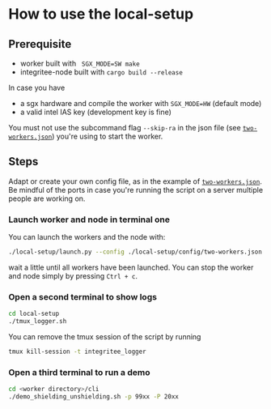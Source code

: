 #  How to use the local-setup

## Prerequisite
- worker built with ` SGX_MODE=SW make`
- integritee-node built with `cargo build --release`

In case you have
- a sgx hardware and compile the worker with `SGX_MODE=HW` (default mode)
- a valid intel IAS key (development key is fine)

You must not use the subcommand flag `--skip-ra` in the json file (see [`two-workers.json`](./config/two-workers.json)) you're using to start the worker.

## Steps
Adapt or create your own config file, as in the example of [`two-workers.json`](./config/two-workers.json). Be mindful of the ports in case you're running the script on a server multiple people are working on.

### Launch worker and node in terminal one
You can launch the workers and the node with:
```bash
./local-setup/launch.py --config ./local-setup/config/two-workers.json
```
wait a little until all workers have been launched. You can stop the worker and node simply by pressing `Ctrl + c`.

### Open a second terminal to show logs
```bash
cd local-setup
./tmux_logger.sh
```

You can remove the tmux session of the script by running
```bash
tmux kill-session -t integritee_logger
```
### Open a third terminal to run a demo
```bash
cd <worker directory>/cli
./demo_shielding_unshielding.sh -p 99xx -P 20xx
```
